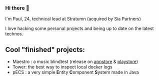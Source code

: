 ### Hi there 👋

I'm Paul, 24, technical lead at Stratumn (acquired by Sia Partners)

I love hacking some personal projects and being up to date on the latest technos.

## Cool "finished" projects:
 - Maestro : a music blindtest (release on [appstore](ios.maestro-app.fr) & [playstore](android.maestro-app.fr))
 - Tower: the best way to inspect local docker logs
 - pECS : a very simple **E**ntity **C**omponent **S**ystem made in Java
